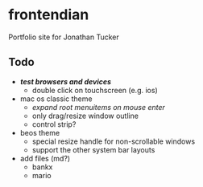 # frontendian

Portfolio site for Jonathan Tucker

## Todo

- ***test browsers and devices***
  - double click on touchscreen (e.g. ios)
- mac os classic theme
  - *expand root menuitems on mouse enter*
  - only drag/resize window outline
  - control strip?
- beos theme
  - special resize handle for non-scrollable windows
  - support the other system bar layouts
- add files (md?)
  - bankx
  - mario
